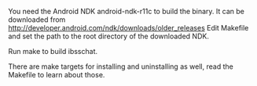 You need the Android NDK android-ndk-r11c to build the binary.
It can be downloaded from http://developer.android.com/ndk/downloads/older_releases
Edit Makefile and set the path to the root directory of the downloaded NDK.

Run make to build ibsschat.

There are make targets for installing and uninstalling as well, read the Makefile
to learn about those.
